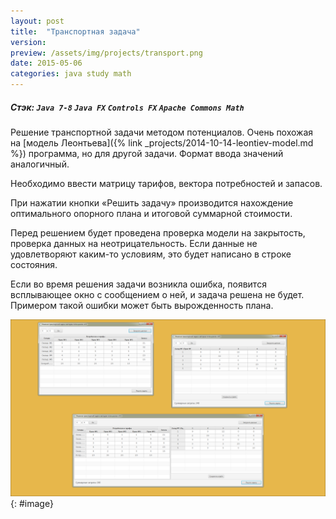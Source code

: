 ```yaml
---
layout: post
title:  "Транспортная задача"
version: 
preview: /assets/img/projects/transport.png
date: 2015-05-06
categories: java study math
---
```

##### Стэк: `Java 7-8` `Java FX` `Controls FX` `Apache Commons Math`
<!--more-->
Решение транспортной задачи методом потенциалов. Очень похожая на 
[модель Леонтьева]({% link _projects/2014-10-14-leontiev-model.md %}) программа, 
но для другой задачи. Формат ввода значений аналогичный.

Необходимо ввести матрицу тарифов, вектора потребностей и запасов. 

При нажатии кнопки «Решить задачу» производится нахождение 
оптимального опорного плана и итоговой суммарной стоимости.

Перед решением будет проведена проверка модели на закрытость, проверка данных 
на неотрицательность. Если данные не удовлетворяют каким-то условиям, это будет 
написано в строке состояния.

Если во время решения задачи возникла ошибка, появится всплывающее окно с сообщением 
о ней, и задача решена не будет. Примером такой ошибки может быть вырожденность плана.

![](/assets/img/projects/transport.png){: #image}
